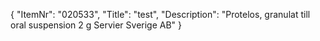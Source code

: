 {
  "ItemNr": "020533",
  "Title": "test",
  "Description": "Protelos, granulat till oral suspension 2 g Servier Sverige AB"
}